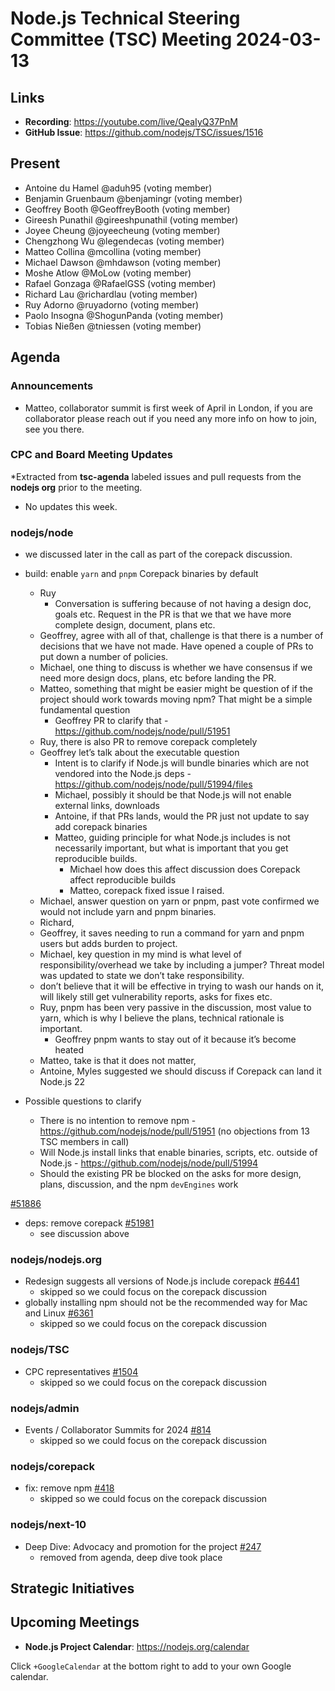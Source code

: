 # Node.js Technical Steering Committee (TSC) Meeting 2024-03-13

## Links

* **Recording**:  <https://youtube.com/live/QeaIyQ37PnM>
* **GitHub Issue**: <https://github.com/nodejs/TSC/issues/1516>

## Present

* Antoine du Hamel @aduh95 (voting member)
* Benjamin Gruenbaum @benjamingr (voting member)
* Geoffrey Booth @GeoffreyBooth (voting member)
* Gireesh Punathil @gireeshpunathil (voting member)
* Joyee Cheung @joyeecheung (voting member)
* Chengzhong Wu @legendecas (voting member)
* Matteo Collina @mcollina (voting member)
* Michael Dawson @mhdawson (voting member)
* Moshe Atlow @MoLow (voting member)
* Rafael Gonzaga @RafaelGSS (voting member)
* Richard Lau @richardlau (voting member)
* Ruy Adorno @ruyadorno (voting member)
* Paolo Insogna @ShogunPanda (voting member)
* Tobias Nießen @tniessen (voting member)

## Agenda

### Announcements

* Matteo, collaborator summit is first week of April in London, if you are collaborator please
  reach out if you need any more info on how to join, see you there.

### CPC and Board Meeting Updates

*Extracted from **tsc-agenda** labeled issues and pull requests from the **nodejs org** prior to the meeting.

* No updates this week.

### nodejs/node

  * we discussed later in the call as part of the corepack discussion.
* build: enable `yarn` and `pnpm` Corepack binaries by default
  * Ruy
    * Conversation is suffering because of not having a design doc, goals etc. Request in the PR
      is that we that we have more complete design, document, plans etc.
  * Geoffrey, agree with all of that, challenge is that there is a number of decisions that we have
    not made. Have opened a couple of PRs to put down a number of policies.
  * Michael, one thing to discuss is whether we have consensus if we need more design docs,
    plans, etc before landing the PR.
  * Matteo, something that might be easier might be question of if the project should work
    towards moving npm? That might be a simple fundamental question
    * Geoffrey PR to clarify that - <https://github.com/nodejs/node/pull/51951>
  * Ruy, there is also PR to remove corepack completely
  * Geoffrey let’s talk about the executable question
    * Intent is to clarify if Node.js will bundle binaries which are not vendored into the Node.js deps - <https://github.com/nodejs/node/pull/51994/files>
    * Michael, possibly it should be that Node.js will not enable external links, downloads
    * Antoine, if that PRs lands, would the PR just not update to say add corepack binaries
    * Matteo, guiding principle for what Node.js includes is not necessarily important, but what is
      important that you get reproducible builds.
      * Michael how does this affect discussion does Corepack affect reproducible builds
      * Matteo, corepack fixed issue I raised.
  * Michael, answer question on yarn or pnpm, past vote confirmed we would not include yarn
    and pnpm binaries.
  * Richard,
  * Geoffrey, it saves needing to run a command for yarn and pnpm users but adds burden to project.
  * Michael, key question in my mind is what level of responsibility/overhead we take by
    including a jumper? Threat model was updated to state we don’t take responsibility.
  * don’t believe that it will be effective in trying to wash our hands on it, will likely still
    get vulnerability reports, asks for fixes etc.
  * Ruy, pnpm has been very passive in the discussion, most value to yarn, which is why I
    believe the plans, technical rationale is important.
    * Geoffrey pnpm wants to stay out of it because it’s become heated
  * Matteo, take is that it does not matter,
  * Antoine, Myles suggested we should discuss if Corepack can land it Node.js 22

* Possible questions to clarify
  * There is no intention to remove npm - <https://github.com/nodejs/node/pull/51951> (no objections from 13 TSC members in call)
  * Will Node.js install links that enable binaries, scripts, etc. outside of Node.js -
    <https://github.com/nodejs/node/pull/51994>
  * Should the existing PR be blocked on the asks for more design, plans, discussion, and the npm `devEngines` work

[#51886](https://github.com/nodejs/node/pull/51886)

* deps: remove corepack [#51981](https://github.com/nodejs/node/pull/51981)
  * see discussion above

### nodejs/nodejs.org

* Redesign suggests all versions of Node.js include corepack [#6441](https://github.com/nodejs/nodejs.org/issues/6441)
  * skipped so we could focus on the corepack discussion
* globally installing npm should not be the recommended way for Mac and Linux [#6361](https://github.com/nodejs/nodejs.org/issues/6361)
  * skipped so we could focus on the corepack discussion

### nodejs/TSC

* CPC representatives [#1504](https://github.com/nodejs/TSC/issues/1504)
  * skipped so we could focus on the corepack discussion

### nodejs/admin

* Events / Collaborator Summits for 2024 [#814](https://github.com/nodejs/admin/issues/814)
  * skipped so we could focus on the corepack discussion

### nodejs/corepack

* fix: remove npm [#418](https://github.com/nodejs/corepack/pull/418)
  * skipped so we could focus on the corepack discussion

### nodejs/next-10

* Deep Dive: Advocacy and promotion for the project [#247](https://github.com/nodejs/next-10/issues/247)
  * removed from agenda, deep dive took place

## Strategic Initiatives

## Upcoming Meetings

* **Node.js Project Calendar**: <https://nodejs.org/calendar>

Click `+GoogleCalendar` at the bottom right to add to your own Google calendar.
